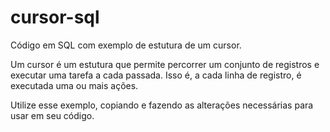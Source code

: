 # cursor-sql
Código em SQL com exemplo de estutura de um cursor.

Um cursor é um estutura que permite percorrer um conjunto de registros e executar uma tarefa a cada passada. Isso é, a cada linha de registro, é executada uma ou mais ações.

Utilize esse exemplo, copiando e fazendo as alterações necessárias para usar em seu código. 
